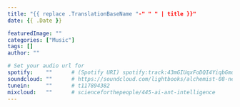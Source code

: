 ```yaml
---
title: "{{ replace .TranslationBaseName "-" " " | title }}"
date: {{ .Date }}

featuredImage: ""
categories: ["Music"]
tags: []
author: ""

# Set your audio url for
spotify:    ""      # (Spotify URI) spotify:track:43mGIUqxFoDQI4YiqbGmqd
soundcloud: ""      # https://soundcloud.com/lightbooks/alchemist-08-new-world-order-snip
tunein:     ""      # t117894382
mixcloud:   ""      # scienceforthepeople/445-ai-ant-intelligence
---
```

